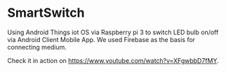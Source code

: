 # SmartSwitch
Using Android Things iot OS via Raspberry pi 3 to switch LED bulb on/off via Android Client Mobile App. We used Firebase as the basis for connecting medium.

Check it in action on https://www.youtube.com/watch?v=XFgwbbD7fMY.
